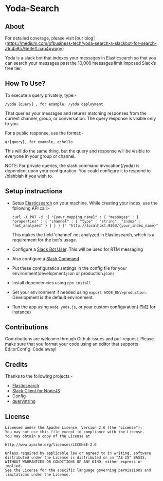 # Yoda-Search
## About
For detailed coverage, please visit [our blog] (https://medium.com/ofbusiness-tech/yoda-search-a-slackbot-for-search-a1c459576e3e#.nap4gwogy)

Yoda is a slack bot that indexes your messages in Elasticsearch so that you can search your messages past the 10,000 messages limit imposed Slack’s free tier.

## How To Use?
To execute a query privately, type:-

`/yoda [query] , for example, /yoda deployment`

That queries your messages and returns matching responses from the current channel, group, or conversation. The query response is visible only to you.

For a public response, use the format:-

`q:[query], for example, q:hello`

This will do the same thing, but the query and response will be visible to everyone in your group or channel.

NOTE: For private queries, the slash command invocation(/yoda) is dependent upon your configuration. You could configure it to respond to /blahblah if you wish to.
## Setup instructions

 - Setup [Elasticsearch](https://www.elastic.co/products/elasticsearch) on your machine. While creating your index, use the following API call:-

    `curl -X PUT -d '{
        "{your_mapping_name}" : {
            "messages" : {
                "properties" : {
                     "channel" : { "type" : "string", "index" : "not_analyzed" }
                }
            }
        }
    }' "http://localhost:9200/{your_index_name}"`

    This makes the field 'channel' not analyzed in Elasticsearch, which is a requirement for the bot's usage.
 - Configure a [Slack Bot User](https://api.slack.com/bot-users). This will be used for RTM messaging
 - Also configure a [Slash Command](https://api.slack.com/custom-integrations)
 - Put these configuration settings in the config file for your environment(development.json or production.json)
 - Install dependencies using `npm install`
 - Set your environment if needed using `export NODE_ENV=production`. Development is the default environment.
 - Run the app using `node yoda.js`, or your custom configuration( [PM2](http://pm2.keymetrics.io/) for instance)

 ## Contributions
Contributions are welcome through Github issues and pull request.
Please make sure that you format your code using an editor that supports EditorConfig.
Code away!

## Credits
Thanks to the following projects:-
 - [Elasticsearch](https://github.com/elastic/elasticsearch)
 - [Slack Client for NodeJS](https://github.com/slackhq/node-slack-sdk)
 - [Config](https://github.com/lorenwest/node-config)
 - [querystring](https://github.com/Gozala/querystring)
 
## License
    Licensed under the Apache License, Version 2.0 (the "License");
    You may not use this file except in compliance with the License.
    You may obtain a copy of the License at

    http://www.apache.org/licenses/LICENSE-2.0

    Unless required by applicable law or agreed to in writing, software
    distributed under the License is distributed on an "AS IS" BASIS,
    WITHOUT WARRANTIES OR CONDITIONS OF ANY KIND, either express or implied.
    See the License for the specific language governing permissions and
    limitations under the License.`
